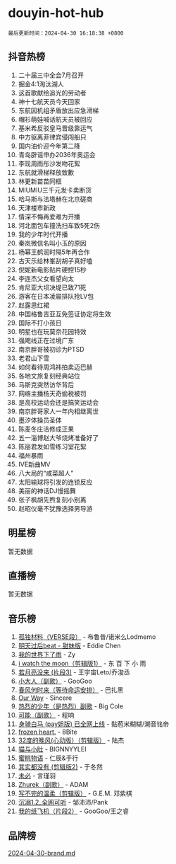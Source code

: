 # douyin-hot-hub

`最后更新时间：2024-04-30 16:18:38 +0800`

## 抖音热榜

1. 二十届三中全会7月召开
1. 掘金4:1淘汰湖人
1. 这首歌献给追光的劳动者
1. 神十七航天员今天回家
1. 东航因机组矛盾放出应急滑梯
1. 帽衫萌娃喊话航天员被回应
1. 基米希反驳皇马晋级靠运气
1. 中方驱离菲律宾侵闯船只
1. 国内油价迎今年第二降
1. 青岛辟谣申办2036年奥运会
1. 李现周雨彤沙发吻花絮
1. 东航就滑梯释放致歉
1. 林更新苗苗同框
1. MIUMIU三千元发卡卖断货
1. 哈马斯与法塔赫在北京磋商
1. 天津楼市新政
1. 情深不悔再爱难为开播
1. 河北面包车撞洗扫车致5死2伤
1. 我的少年时代开播
1. 秦岚微信名叫小玉的原因
1. 杨幂王鹤润时隔5年再合作
1. 古天乐给林峯刮胡子真好嗑
1. 倪妮新电影贴片硬控15秒
1. 李连杰父女看望向太
1. 肯尼亚大坝决堤已致71死
1. 游客在日本凌晨排队抢LV包
1. 赵露思红裙
1. 中国格鲁吉亚互免签证协定将生效
1. 国际不打小孩日
1. 明星也在玩莫奈花园特效
1. 强飑线正在过境广东
1. 南京胖哥被初诊为PTSD
1. 老君山下雪
1. 如何看待周鸿祎拍卖迈巴赫
1. 各地文旅复刻经典站位
1. 马斯克突然访华背后
1. 网络主播杨天奇偷税被罚
1. 是高校运动会还是搞笑运动会
1. 南京胖哥家人一年内相继离世
1. 墨汐体操员圣体
1. 陈麦冬庄洁修成正果
1. 五一淄博赵大爷烧烤准备好了
1. 陈丽君发如雪练习室花絮
1. 福州暴雨
1. IVE新曲MV
1. 八大局的“咸菜超人”
1. 太阳输球将引发的连锁反应
1. 美丽的神话DJ慢摇舞
1. 张子枫胡先煦复刻小别离
1. 赵昭仪毫不犹豫选择男导游

## 明星榜

暂无数据

## 直播榜

暂无数据

## 音乐榜

1. [孤独材料（VERSE段）](https://sf5-hl-cdn-tos.douyinstatic.com/obj/tos-cn-ve-2774/ocX7glDNHYlwFeYrGQfBZoThtvPWy8tCCEBGKQ) - 布鲁昔/诺米么Lodmemo
1. [明天过后beat - 甜妹版](https://sf3-cdn-tos.douyinstatic.com/obj/tos-cn-ve-2774/osMLYeeoMm04CZyaI91XUDF8OzLRLgePKALGHI) - Eddie Chen
1. [我的世界下了雨](https://sf5-hl-cdn-tos.douyinstatic.com/obj/tos-cn-ve-2774/o85sBiwXIByH9bWIMAEEOoiQ1o1m9Afn15BspE) - Zy
1. [i watch the moon（剪辑版1）](https://sf5-hl-cdn-tos.douyinstatic.com/obj/tos-cn-ve-2774/o0I9mSChzHZANMJIEBfkCQzzg6N5WAcVtqft9P) - 东 百 下 小 雨
1. [若月亮没来 (片段3)](https://sf5-hl-cdn-tos.douyinstatic.com/obj/tos-cn-ve-2774/okfyEUsGW1B1ovJi5JiN9IjvAT2lMwA054GoEB) - 王宇宙Leto/乔浚丞
1. [小大人（副歌）](https://sf6-cdn-tos.douyinstatic.com/obj/tos-cn-ve-2774/oIhaDwehWhLFsVIG7QIICLLazDNGJAGg5geeb4) - GooGoo
1. [春风何时来（等待命运安排）](https://sf5-hl-cdn-tos.douyinstatic.com/obj/tos-cn-ve-2774/oICBNbD3gelMfB4WgiD1KI2jQtXZE2FgHLwtsl) - 巴扎黑
1. [Our Way](https://sf5-hl-cdn-tos.douyinstatic.com/obj/tos-cn-ve-2774/o8tPEkQgQNCe0DPeFwZzYrbqLlnzBBrYidWkEZ) - Sincere
1. [热烈的少年（是热烈）副歌](https://sf5-hl-cdn-tos.douyinstatic.com/obj/tos-cn-ve-2774/owVNI0CLDAUMtSz6TEYvfFBFL4UDFFhLfgK8fa) - Big Cole
1. [可能（副歌）](https://sf5-hl-cdn-tos.douyinstatic.com/obj/tos-cn-ve-2774/cde1731888894259b333569393c2fb51) - 程响
1. [身骑白马 (pay姐版) 已全网上线](https://sf5-hl-cdn-tos.douyinstatic.com/obj/tos-cn-ve-2774/oQLO5ZgLsFkaDhdIIveF2zUCgfweY0gWaH4AQG) - 黏苞米糊糊/潮音铭帝
1. [frozen heart.](https://sf3-cdn-tos.douyinstatic.com/obj/tos-cn-ve-2774/oIIWJfyjIACZA9zQMtnJ6hQQhFC4vhCupoRBsO) - 8Bite
1. [32度的晚风(心动版）（剪辑版）](https://sf5-hl-cdn-tos.douyinstatic.com/obj/tos-cn-ve-2774/owNyabsyWdzUulxhoJfK8IBXgp0UMQAHpvGh2B) - 陆杰
1. [猫与小肚](https://sf6-cdn-tos.douyinstatic.com/obj/tos-cn-ve-2774/osZeoClMECgK8DYl6VebABgbchEtPYQjZEnRtd) - BIGNNYYLEI
1. [蜜桃物语](https://sf5-hl-cdn-tos.douyinstatic.com/obj/tos-cn-ve-2774/oIhOSCZtIACtYU4XQkngiW9kCBfVD1Fz9IYeqL) - 仁辰&于行
1. [其实都没有 (剪辑版2)](https://sf5-hl-cdn-tos.douyinstatic.com/obj/tos-cn-ve-2774/oEBNQenHZtBhxYjGgUDQk0BCHTigQafgFlbQ7k) - 于冬然
1. [未必](https://sf5-hl-cdn-tos.douyinstatic.com/obj/tos-cn-ve-2774/ogntQMFnKQDZUgTCYuJgfLEtleYZZFxBQqhhFB) - 言瑾羽
1. [Zhurek（副歌）](https://sf3-cdn-tos.douyinstatic.com/obj/tos-cn-ve-2774/ooQm8FBZQDlf0btEYgVpCcSCQfrdJGBEKZYBGS) - ADAM
1. [写不完的温柔（剪辑版）](https://sf5-hl-cdn-tos.douyinstatic.com/obj/tos-cn-ve-2774/oYBzzZQJ233GfwkemJJffAIWgeIYrjZfWhHTcG) - G.E.M. 邓紫棋
1. [沉溺1.2_全网可听](https://sf6-cdn-tos.douyinstatic.com/obj/tos-cn-ve-2774/ok2QoiBqsWAX9McZmWiI9gAB0EzwD4Xj6yfmtH) - 邹沛沛/Pank
1. [我的纸飞机（片段2）](https://sf27-cdn-tos.douyinstatic.com/obj/tos-cn-ve-2774/oM2ZrKcg2CD5AeRB2gkeXOFB1IxAGJdZPazYHf) - GooGoo/王之睿

## 品牌榜

[2024-04-30-brand.md](2024-04-30-brand.md)
